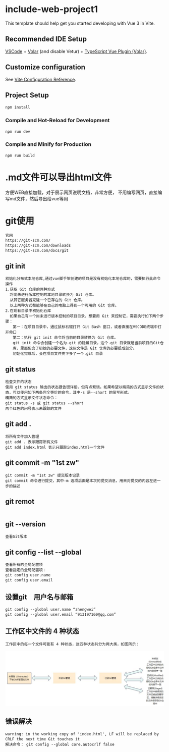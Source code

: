 # include-web-project1

This template should help get you started developing with Vue 3 in Vite.

## Recommended IDE Setup

[VSCode](https://code.visualstudio.com/) + [Volar](https://marketplace.visualstudio.com/items?itemName=Vue.volar) (and disable Vetur) + [TypeScript Vue Plugin (Volar)](https://marketplace.visualstudio.com/items?itemName=Vue.vscode-typescript-vue-plugin).

## Customize configuration

See [Vite Configuration Reference](https://vitejs.dev/config/).

## Project Setup

```sh
npm install
```

### Compile and Hot-Reload for Development

```sh
npm run dev
```

### Compile and Minify for Production

```sh
npm run build
```
# .md文件可以导出html文件
方便WEB直接加载，对于展示网页说明文档，非常方便，
不用编写网页，直接编写md文件，然后导出给vue等用
# git使用
```
官网
https://git-scm.com/
https://git-scm.com/downloads
https://git-scm.com/docs/git
```
## git init  
```
初始化分布式本地仓库,通过vue脚手架创建的项目是没有初始化本地仓库的，需要执行此命令操作
1.获取 Git 仓库的两种方式
  将尚未进行版本控制的本地目录转换为 Git 仓库。
  从其它服务器克隆一个已存在的 Git 仓库。
  以上两种方式都能够在自己的电脑上得到一个可用的 Git 仓库。
2.在现有目录中初始化仓库
  如果自己有一个尚未进行版本控制的项目目录，想要用 Git 来控制它，需要执行如下两个步骤：
　　第一：在项目目录中，通过鼠标右键打开 Git Bash 窗口，或者直接在VSCODE终端中打开命口
　　第二：执行 git init 命令将当前的目录转换为 Git 仓库。
　　git init 命令会创建一个名为.git 的隐藏目录，这个.git 目录就是当前项目的Git仓
　　库，里面包含了初始的必要文件，这些文件是 Git 仓库的必要组成部分。
　　初始化完成后，会在项目文件夹下多了一个.git 目录

```
## git status
```
检查文件的状态
使用 git status 输出的状态报告很详细，但有点繁琐。如果希望以精简的方式显示文件的状态，可以使用如下两条完全等价的命令，其中-s 是--short 的简写形式。
精简的方式显示文件状态命令：
git status -s 或 git status --short
两个红色的问号表示未跟踪的文件
```
## git add . 
``` 
将所有文件加入管理
git add . 表示跟踪所有文件
git add index.html 表示只跟踪index.html一个文件
```
## git commit -m "1st zw" 
```
git commit -m "1st zw" 提交版本记录
git commit 命令进行提交，其中-m 选项后面是本次的提交消息，用来对提交的内容左进一步的描述

```
## git remot 
```

```
## git --version
```
查看Git版本
```
## git config --list --global
```
查看所有的全局配置项
查看指定的全局配置项：
git config user.name
git config user.email
```
## 设置git　用户名与邮箱
```
git config --global user.name “zhengwei”
git config --global user.email “913197160@qq.com”
```
## 工作区中文件的 4 种状态
```
工作区中的每一个文件可能有 4 种状态，这四种状态共分为两大类，如图所示：
```
![image](ReadMeP1.PNG)

## 错误解决
```
warning: in the working copy of 'index.html', LF will be replaced by CRLF the next time Git touches it
解决命令： git config --global core.autocrlf false
```


